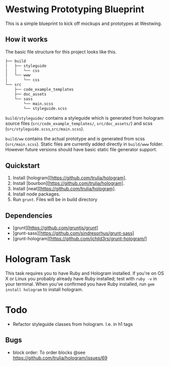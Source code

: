 # Westwing Prototyping Blueprint

This is a simple blueprint to kick off mockups and prototypes at Westwing.

## How it works

The basic file structure for this project looks like this.

```bat
├── build
│   ├── styleguide
│   │   └── css
│   └── www
│       └── css
└── src
    ├── code_example_templates
    ├── doc_assets
    └── sass
        └── main.scss
        └── styleguide.scss
```

`build/styleguide/` contains a styleguide which is generated from hologram source files (`src/code_example_templates/`, 
`src/doc_assets/`) and scss (`src/styleguide.scss`,`src/main.scss`).

`build/ww` contains the actual prototype and is generated from scss (`src/main.scss`). Static files are
currently added directly in `build/www` folder. However future versions should have basic static file generator support.

## Quickstart

1. Install [hologram][https://github.com/trulia/hologram].
1. Install [bourbon][https://github.com/trulia/hologram].
1. Install [neat][https://github.com/trulia/hologram].
2. Install node packages.
3. Run `grunt`. Files will be in build directory

## Dependencies

- [grunt][https://github.com/gruntjs/grunt]
- [grunt-sass][https://github.com/sindresorhus/grunt-sass]
- [grunt-hologram][https://github.com/jchild3rs/grunt-hologram/]


# Hologram Task

This task requires you to have Ruby and Hologram installed. 
If you're on OS X or Linux you probably already have Ruby installed; test with `ruby -v` in your terminal. 
When you've confirmed you have Ruby installed, run `gem install hologram` to install hologram.


# Todo

- Refactor styleguide classes from hologram. I.e. in h1 tags

## Bugs

- block order: To order blocks @see https://github.com/trulia/hologram/issues/69
